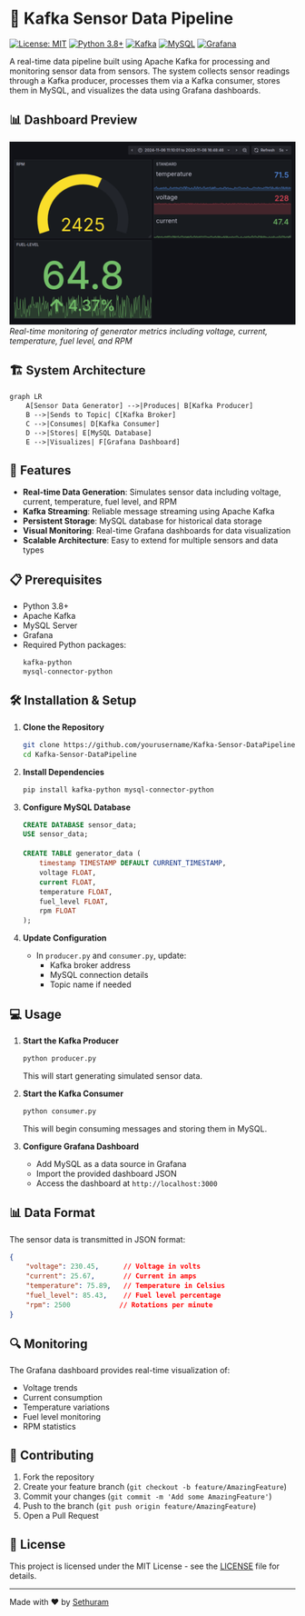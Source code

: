 # 🔄 Kafka Sensor Data Pipeline

[![License: MIT](https://img.shields.io/badge/License-MIT-yellow.svg)](https://opensource.org/licenses/MIT)
[![Python 3.8+](https://img.shields.io/badge/python-3.8+-blue.svg)](https://www.python.org/downloads/)
[![Kafka](https://img.shields.io/badge/Apache_Kafka-231F20?style=flat&logo=apache-kafka&logoColor=white)](https://kafka.apache.org/)
[![MySQL](https://img.shields.io/badge/MySQL-005C84?style=flat&logo=mysql&logoColor=white)](https://www.mysql.com/)
[![Grafana](https://img.shields.io/badge/Grafana-F2F4F9?style=flat&logo=grafana&logoColor=orange&labelColor=F2F4F9)](https://grafana.com/)

A real-time data pipeline built using Apache Kafka for processing and monitoring sensor data from sensors. The system collects sensor readings through a Kafka producer, processes them via a Kafka consumer, stores them in MySQL, and visualizes the data using Grafana dashboards.

## 📊 Dashboard Preview

![Grafana Dashboard](dashboard.png)
*Real-time monitoring of generator metrics including voltage, current, temperature, fuel level, and RPM*

## 🏗️ System Architecture

```mermaid
graph LR
    A[Sensor Data Generator] -->|Produces| B[Kafka Producer]
    B -->|Sends to Topic| C[Kafka Broker]
    C -->|Consumes| D[Kafka Consumer]
    D -->|Stores| E[MySQL Database]
    E -->|Visualizes| F[Grafana Dashboard]
```

## 🚀 Features

- **Real-time Data Generation**: Simulates sensor data including voltage, current, temperature, fuel level, and RPM
- **Kafka Streaming**: Reliable message streaming using Apache Kafka
- **Persistent Storage**: MySQL database for historical data storage
- **Visual Monitoring**: Real-time Grafana dashboards for data visualization
- **Scalable Architecture**: Easy to extend for multiple sensors and data types

## 📋 Prerequisites

- Python 3.8+
- Apache Kafka
- MySQL Server
- Grafana
- Required Python packages:
  ```
  kafka-python
  mysql-connector-python
  ```

## 🛠️ Installation & Setup

1. **Clone the Repository**
   ```bash
   git clone https://github.com/yourusername/Kafka-Sensor-DataPipeline.git
   cd Kafka-Sensor-DataPipeline
   ```

2. **Install Dependencies**
   ```bash
   pip install kafka-python mysql-connector-python
   ```

3. **Configure MySQL Database**
   ```sql
   CREATE DATABASE sensor_data;
   USE sensor_data;
   
   CREATE TABLE generator_data (
       timestamp TIMESTAMP DEFAULT CURRENT_TIMESTAMP,
       voltage FLOAT,
       current FLOAT,
       temperature FLOAT,
       fuel_level FLOAT,
       rpm FLOAT
   );
   ```

4. **Update Configuration**
   - In `producer.py` and `consumer.py`, update:
     - Kafka broker address
     - MySQL connection details
     - Topic name if needed

## 💻 Usage

1. **Start the Kafka Producer**
   ```bash
   python producer.py
   ```
   This will start generating simulated sensor data.

2. **Start the Kafka Consumer**
   ```bash
   python consumer.py
   ```
   This will begin consuming messages and storing them in MySQL.

3. **Configure Grafana Dashboard**
   - Add MySQL as a data source in Grafana
   - Import the provided dashboard JSON
   - Access the dashboard at `http://localhost:3000`

## 📊 Data Format

The sensor data is transmitted in JSON format:
```json
{
    "voltage": 230.45,      // Voltage in volts
    "current": 25.67,       // Current in amps
    "temperature": 75.89,   // Temperature in Celsius
    "fuel_level": 85.43,    // Fuel level percentage
    "rpm": 2500            // Rotations per minute
}
```

## 🔍 Monitoring

The Grafana dashboard provides real-time visualization of:
- Voltage trends
- Current consumption
- Temperature variations
- Fuel level monitoring
- RPM statistics

## 🤝 Contributing

1. Fork the repository
2. Create your feature branch (`git checkout -b feature/AmazingFeature`)
3. Commit your changes (`git commit -m 'Add some AmazingFeature'`)
4. Push to the branch (`git push origin feature/AmazingFeature`)
5. Open a Pull Request

## 📄 License

This project is licensed under the MIT License - see the [LICENSE](LICENSE) file for details.

---

Made with ❤️ by [Sethuram](https://github.com/Sethuram2003)
